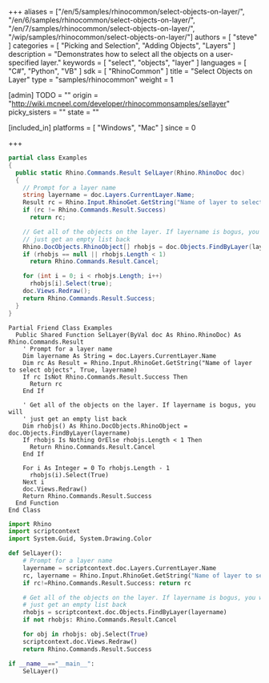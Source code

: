 +++
aliases = ["/en/5/samples/rhinocommon/select-objects-on-layer/", "/en/6/samples/rhinocommon/select-objects-on-layer/", "/en/7/samples/rhinocommon/select-objects-on-layer/", "/wip/samples/rhinocommon/select-objects-on-layer/"]
authors = [ "steve" ]
categories = [ "Picking and Selection", "Adding Objects", "Layers" ]
description = "Demonstrates how to select all the objects on a user-specified layer."
keywords = [ "select", "objects", "layer" ]
languages = [ "C#", "Python", "VB" ]
sdk = [ "RhinoCommon" ]
title = "Select Objects on Layer"
type = "samples/rhinocommon"
weight = 1

[admin]
TODO = ""
origin = "http://wiki.mcneel.com/developer/rhinocommonsamples/sellayer"
picky_sisters = ""
state = ""

[included_in]
platforms = [ "Windows", "Mac" ]
since = 0

+++

<div class="codetab-content" id="cs">

```cs
partial class Examples
{
  public static Rhino.Commands.Result SelLayer(Rhino.RhinoDoc doc)
  {
    // Prompt for a layer name
    string layername = doc.Layers.CurrentLayer.Name;
    Result rc = Rhino.Input.RhinoGet.GetString("Name of layer to select objects", true, ref layername);
    if (rc != Rhino.Commands.Result.Success)
      return rc;

    // Get all of the objects on the layer. If layername is bogus, you will
    // just get an empty list back
    Rhino.DocObjects.RhinoObject[] rhobjs = doc.Objects.FindByLayer(layername);
    if (rhobjs == null || rhobjs.Length < 1)
      return Rhino.Commands.Result.Cancel;

    for (int i = 0; i < rhobjs.Length; i++)
      rhobjs[i].Select(true);
    doc.Views.Redraw();
    return Rhino.Commands.Result.Success;
  }
}
```

</div>


<div class="codetab-content" id="vb">

```vbnet
Partial Friend Class Examples
  Public Shared Function SelLayer(ByVal doc As Rhino.RhinoDoc) As Rhino.Commands.Result
	' Prompt for a layer name
	Dim layername As String = doc.Layers.CurrentLayer.Name
	Dim rc As Result = Rhino.Input.RhinoGet.GetString("Name of layer to select objects", True, layername)
	If rc IsNot Rhino.Commands.Result.Success Then
	  Return rc
	End If

	' Get all of the objects on the layer. If layername is bogus, you will
	' just get an empty list back
	Dim rhobjs() As Rhino.DocObjects.RhinoObject = doc.Objects.FindByLayer(layername)
	If rhobjs Is Nothing OrElse rhobjs.Length < 1 Then
	  Return Rhino.Commands.Result.Cancel
	End If

	For i As Integer = 0 To rhobjs.Length - 1
	  rhobjs(i).Select(True)
	Next i
	doc.Views.Redraw()
	Return Rhino.Commands.Result.Success
  End Function
End Class
```

</div>


<div class="codetab-content" id="py">

```python
import Rhino
import scriptcontext
import System.Guid, System.Drawing.Color

def SelLayer():
    # Prompt for a layer name
    layername = scriptcontext.doc.Layers.CurrentLayer.Name
    rc, layername = Rhino.Input.RhinoGet.GetString("Name of layer to select objects", True, layername)
    if rc!=Rhino.Commands.Result.Success: return rc

    # Get all of the objects on the layer. If layername is bogus, you will
    # just get an empty list back
    rhobjs = scriptcontext.doc.Objects.FindByLayer(layername)
    if not rhobjs: Rhino.Commands.Result.Cancel

    for obj in rhobjs: obj.Select(True)
    scriptcontext.doc.Views.Redraw()
    return Rhino.Commands.Result.Success

if __name__=="__main__":
    SelLayer()
```

</div>
